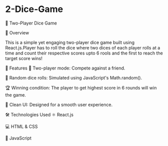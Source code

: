 # 2-Dice-Game
🎲 Two-Player Dice Game

📌 Overview

This is a simple yet engaging two-player dice game built using React.js.Player has to roll the dice where two dices of each player rolls at a time and count their respective scores upto 6 rools and the first to reach the target score wins!

🚀 Features
🎲 Two-player mode: Compete against a friend.

🎯 Random dice rolls: Simulated using JavaScript's Math.random().

🏆 Winning condition: The player to get highest score in 6 rounds will win the game.

🎨 Clean UI: Designed for a smooth user experience.

🛠️ Technologies Used
⚛️ React.js

💻 HTML & CSS

🎲 JavaScript
